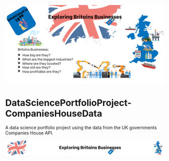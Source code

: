 ![](https://github.com/AlanFrancisKirby/DataSciencePortfolioProject-CompaniesHouseData/blob/main/DataSciencePortfolioProject-CompaniesHouse-READMEHeader.png)
# DataSciencePortfolioProject-CompaniesHouseData
A data science portfolio project using the data from the UK governments Companies House API.







![](https://github.com/AlanFrancisKirby/DataSciencePortfolioProject-CompaniesHouseData/blob/main/DataSciencePortfolioProject-CompaniesHouse-READMEFooter.png)
